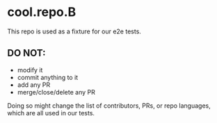 # cool.repo.B

This repo is used as a fixture for our e2e tests.

## DO NOT:

- modify it
- commit anything to it
- add any PR
- merge/close/delete any PR
 
Doing so might change the list of contributors, PRs, or repo languages, which are all used in our tests.
